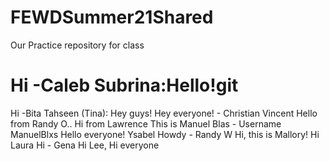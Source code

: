 # FEWDSummer21Shared
Our Practice repository for class

Hi -Caleb
Subrina:Hello!git 
=======
Hi -Bita
Tahseen (Tina): Hey guys!
Hey everyone! - Christian Vincent
Hello from Randy O..
Hi from Lawrence
This is Manuel Blas  - Username ManuelBlxs
Hello everyone! Ysabel
Howdy - Randy W
Hi, this is Mallory!
Hi Laura
Hi  - Gena
Hi Lee, Hi everyone

